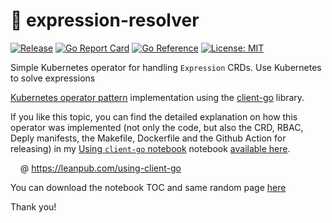 # 🤖 expression-resolver

[![Release](https://github.com/lucasepe/expression-resolver/actions/workflows/release.yaml/badge.svg)](https://github.com/lucasepe/expression-resolver/actions/workflows/release.yaml)
[![Go Report Card](https://goreportcard.com/badge/github.com/lucasepe/expression-resolver)](https://goreportcard.com/report/github.com/lucasepe/expression-resolver)
[![Go Reference](https://pkg.go.dev/badge/github.com/lucasepe/expression-resolver.svg)](https://pkg.go.dev/github.com/lucasepe/expression-resolver)
[![License: MIT](https://img.shields.io/badge/license-MIT-green.svg)](https://opensource.org/licenses/MIT)

Simple Kubernetes operator for handling `Expression` CRDs. Use Kubernetes to solve expressions

[Kubernetes operator pattern](https://kubernetes.io/docs/concepts/extend-kubernetes/operator/) implementation using the [client-go](https://github.com/kubernetes/client-go) library.

If you like this topic, you can find the detailed explanation on how this operator was implemented (not only the code, but also the CRD, RBAC, Deply manifests, the Makefile, Dockerfile and the Github Action for releasing) in my [Using `client-go` notebook](https://leanpub.com/using-client-go) notebook [available here](https://leanpub.com/using-client-go).

&nbsp;&nbsp;&nbsp;&nbsp;@ <https://leanpub.com/using-client-go>

You can download the notebook TOC and same random page [here](./using-client-go-toc-and-some-random-pages.pdf)

Thank you!
